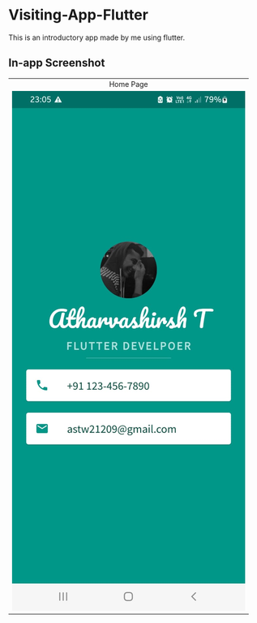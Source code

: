 # Visiting-App-Flutter

This is an introductory app made by me using flutter.

## In-app Screenshot

<div align="center">
  <table>
    <tr>
      <td align="center">Home Page</td>
    </tr>
    <tr>
      <td><img src="images/ss.jpg" alt="home-page-screenshot"</td>
    </tr>
  </table>
</div>
